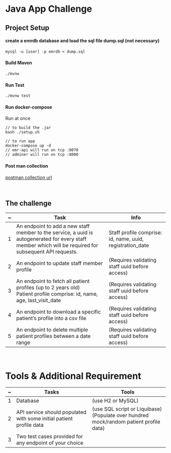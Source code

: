 # Java App Challenge

## Project Setup
#### create a emrdb database and load the sql file dump.sql (not necessary)
```
mysql -u [user] -p emrdb < dump.sql
```
#### Build Maven
```
./mvnw 
```
#### Run Test
```
./mvnw test 
```
#### Run docker-compose
Run at once
```
// to build the .jar
bash ./setup.sh

// to run app
docker-compose up -d
// emr-api will run on tcp :8070
// adminer will run on tcp :8000
```

#### Post man collection
[postman collection url]("https://www.getpostman.com/collections/36415dbeab3f154f2d9a")


<br/>

## The challenge
|~ | Task | Info |
|- | - | - 
|1 | An endpoint to add a new staff member to the service, a uuid is autogenerated for every staff member which will be required for subsequent API requests. | Staff profile comprise: id, name, uuid, registration_date
|2 | An endpoint to update staff member profile | (Requires validating staff uuid before access)
| 3 | An endpoint to fetch all patient profiles (up to 2 years old) <br/> Patient profile comprise: id, name, age, last_visit_date | (Requires validating staff uuid before access)
|4| An endpoint to download a specific patient’s profile into a csv file | (Requires validating staff uuid before access)
|5 | An endpoint to delete multiple patient profiles between a date range | (Requires validating staff uuid before access)

<br/> 

# Tools & Additional Requirement

| ~ | Tasks | Tools
| - | - | -
| 1 |  Database | (use H2 or MySQL)|
|2 | API service should populated with some initial patient profile data | (use SQL script or Liquibase)<br/>(Populate over hundred mock/random patient profile data)
| 3 | Two test cases provided for any endpoint of your choice | 
